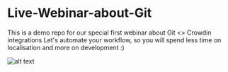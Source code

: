 # Live-Webinar-about-Git
This is a demo repo for our special first webinar about Git &lt;> Crowdin integrations
Let's automate your workflow, so you will spend less time on localisation and more on development :)

![alt text](https://nimb.ws/eZiDKC)
